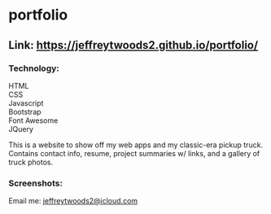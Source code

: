 # portfolio

## Link: https://jeffreytwoods2.github.io/portfolio/

### Technology:
HTML <br>
CSS <br>
Javascript <br>
Bootstrap <br>
Font Awesome <br>
JQuery


This is a website to show off my web apps and my classic-era pickup truck. 
Contains contact info, resume, project summaries w/ links, and a gallery of truck photos.

### Screenshots:

Email me: jeffreytwoods2@icloud.com
